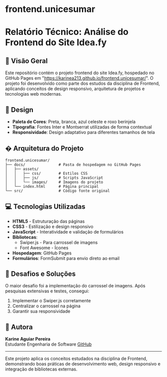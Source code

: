 # frontend.unicesumar

# Relatório Técnico: Análise do Frontend do Site Idea.fy

## 📌 Visão Geral
Este repositório contém o projeto frontend do site Idea.fy, hospedado no GitHub Pages em "https://karinea213.github.io/frontend.unicesumar/". O projeto foi desenvolvido como parte dos estudos da disciplina de Frontend, aplicando conceitos de design responsivo, arquitetura de projetos e tecnologias web modernas.

## 🎨 Design
- **Paleta de Cores**: Preta, branca, azul celeste e roxo berinjela
- **Tipografia**: Fontes Inter e Montserrat utilizadas de forma contextual
- **Responsividade**: Design adaptativo para diferentes tamanhos de tela

## � Arquitetura do Projeto
```
frontend.unicesumar/
├── docs/               # Pasta de hospedagem no GitHub Pages
│   ├── assets/
│   │   ├── css/        # Estilos CSS
│   │   ├── js/         # Scripts JavaScript
│   │   └── images/     # Imagens do projeto
│   └── index.html      # Página principal
└── src/                # Código fonte original
```

## 💻 Tecnologias Utilizadas
- **HTML5** - Estruturação das páginas
- **CSS3** - Estilização e design responsivo
- **JavaScript** - Interatividade e validação de formulários
- **Bibliotecas**:
  - Swiper.js - Para carrossel de imagens
  - Font Awesome - Ícones
- **Hospedagem**: GitHub Pages
- **Formulários**: FormSubmit para envio direto ao email

## 🚀 Desafios e Soluções
O maior desafio foi a implementação do carrossel de imagens. Após pesquisas extensivas e testes, consegui:
1. Implementar o Swiper.js corretamente
2. Centralizar o carrossel na página
3. Garantir sua responsividade

## 📝 Autora
**Karine Aguiar Pereira**  
Estudante Engenharia de Software
[GitHub](https://github.com/karinea213)  

---

Este projeto aplica os conceitos estudados na disciplina de Frontend, demonstrando boas práticas de desenvolvimento web, design responsivo e integração de bibliotecas externas.
